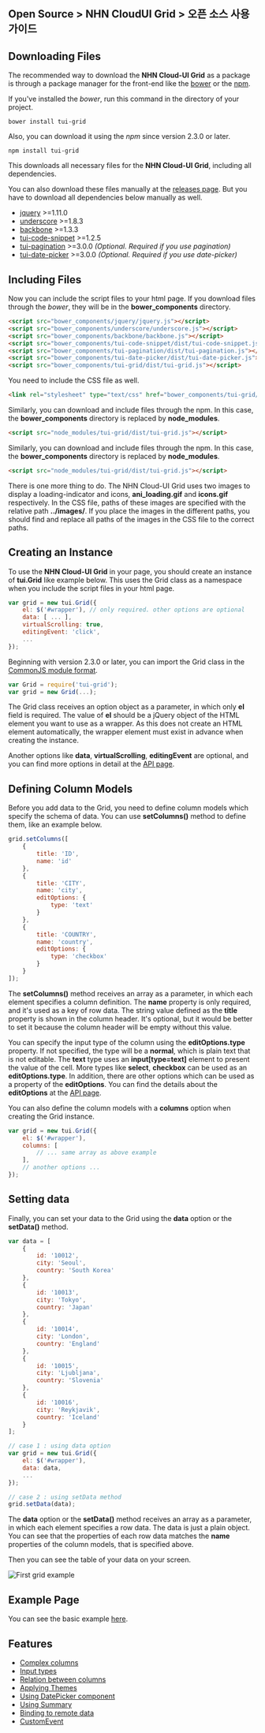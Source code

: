 ## Open Source > NHN CloudUI Grid > 오픈 소스 사용 가이드

## Downloading Files

The recommended way to download the **NHN Cloud-UI Grid** as a package is through a package manager for the front-end like the [bower](http://bower.io) or the [npm](https://www.npmjs.com/).

If you've installed the *bower*, run this command in the directory of your project.

```
bower install tui-grid
```

Also, you can download it using the *npm* since version 2.3.0 or later.

```
npm install tui-grid
```

This downloads all necessary files for the **NHN Cloud-UI Grid**, including all dependencies.

You can also download these files manually at the [releases page](https://github.com/nhn/tui.grid/releases). But you have to download all dependencies below manually as well.

- [jquery](https://jquery.com/) >=1.11.0
- [underscore](http://underscorejs.org/) >=1.8.3
- [backbone](http://backbonejs.org/) >=1.3.3
- [tui-code-snippet](https://github.com/nhn/tui.code-snippet) >=1.2.5
- [tui-pagination](https://github.com/nhn/tui.pagination) >=3.0.0 *(Optional. Required if you use pagination)*
- [tui-date-picker](https://github.com/nhn/tui.date-picker) >=3.0.0 *(Optional. Required if you use date-picker)*


## Including Files

Now you can include the script files to your html page. If you download files through the *bower*, they will be in the **bower_components** directory.

```html
<script src="bower_components/jquery/jquery.js"></script>
<script src="bower_components/underscore/underscore.js"></script>
<script src="bower_components/backbone/backbone.js"></script>
<script src="bower_components/tui-code-snippet/dist/tui-code-snippet.js"></script>
<script src="bower_components/tui-pagination/dist/tui-pagination.js"></script>
<script src="bower_components/tui-date-picker/dist/tui-date-picker.js"></script>
<script src="bower_components/tui-grid/dist/tui-grid.js"></script>
```

You need to include the CSS file as well.

```html
<link rel="stylesheet" type="text/css" href="bower_components/tui-grid/dist/tui-grid.css" />
```

Similarly, you can download and include files through the npm. In this case, the **bower_components** directory is replaced by **node_modules**.

```html
<script src="node_modules/tui-grid/dist/tui-grid.js"></script>
```

Similarly, you can download and include files through the npm. In this case, the **bower_components** directory is replaced by **node_modules**.

```html
<script src="node_modules/tui-grid/dist/tui-grid.js"></script>
```

There is one more thing to do. The NHN Cloud-UI Grid uses two images to display a loading-indicator and icons, **ani_loading.gif** and **icons.gif** respectively. In the CSS file, paths of these images are specified with the relative path **../images/**. If you place the images in the different paths, you should find and replace all paths of the images in the CSS file to the correct paths.

## Creating an Instance

To use the **NHN Cloud-UI Grid** in your page, you should create an instance of **tui.Grid** like example below.
This uses the Grid class as a namespace when you include the script files in your html page.

```javascript
var grid = new tui.Grid({
    el: $('#wrapper'), // only required. other options are optional
    data: [ ... ],
    virtualScrolling: true,
    editingEvent: 'click',
    ...
});
```

Beginning with version 2.3.0 or later, you can import the Grid class in the [CommonJS module format](https://webpack.js.org/api/module-methods/#commonjs).

```js
var Grid = require('tui-grid');
var grid = new Grid(...);
```

The Grid class receives an option object as a parameter, in which only **el** field is required. The value of **el** should be a jQuery object of the HTML element you want to use as a wrapper. As this does not create an HTML element automatically, the wrapper element must exist in advance when creating the instance.

Another options like **data**, **virtualScrolling**, **editingEvent** are optional, and you can find more options in detail at the [API page](https://nhn.github.io/tui.grid/api).

## Defining Column Models

Before you add data to the Grid, you need to define column models which specify the schema of data. You can use **setColumns()** method to define them, like an example below.

```javascript
grid.setColumns([
    {
        title: 'ID',
        name: 'id'
    },
    {
        title: 'CITY',
        name: 'city',
        editOptions: {
            type: 'text'    
        }    
    },
    {
        title: 'COUNTRY',
        name: 'country',
        editOptions: {
            type: 'checkbox'    
        }
    }
]);
```

The **setColumns()** method receives an array as a parameter, in which each element specifies a column definition.
The **name** property is only required, and it's used as a key of row data. The string value defined as the **title** property is shown in the column header. It's optional, but it would be better to set it because the column header will be empty without this value.

You can specify the input type of the column using the **editOptions.type** property. If not specified, the type will be a **normal**, which is plain text that is not editable. The **text** type uses an **input[type=text]** element to present the value of the cell. More types like **select**, **checkbox** can be used as an **editOptions.type**. In addition, there are other options which can be used as a property of the **editOptions**. You can find the details about the **editOptions** at the [API page](https://nhn.github.io/tui.grid/api).

You can also define the column models with a **columns** option when creating the Grid instance.

```javascript
var grid = new tui.Grid({
    el: $('#wrapper'),
    columns: [
        // ... same array as above example
    ],
    // another options ...
});
```

## Setting data

Finally, you can set your data to the Grid using the **data** option or the **setData()** method.

```javascript
var data = [
    {
        id: '10012',
        city: 'Seoul',
        country: 'South Korea'
    },
    {
        id: '10013',
        city: 'Tokyo',
        country: 'Japan'    
    },
    {
        id: '10014',
        city: 'London',
        country: 'England'
    },
    {
        id: '10015',
        city: 'Ljubljana',
        country: 'Slovenia'
    },
    {
        id: '10016',
        city: 'Reykjavik',
        country: 'Iceland'
    }
];

// case 1 : using data option
var grid = new tui.Grid({
    el: $('#wrapper'),
    data: data,
    ...
});

// case 2 : using setData method
grid.setData(data);
```

The **data** option or the **setData()** method receives an array as a parameter, in which each element specifies a row data. The data is just a plain object. You can see that the properties of each row data matches the **name** properties of the column models, that is specified above.

Then you can see the table of your data on your screen.

![First grid example](http://static.toastoven.net/prod_toastuigrid/getting-started.png)


## Example Page

You can see the basic example [here](https://nhn.github.io/tui.grid/api/tutorial-example01-basic.html).

## Features

- [Complex columns](https://github.com/nhn/tui.grid/wiki/Complex-columns)
- [Input types](https://github.com/nhn/tui.grid/wiki/Input-types)
- [Relation between columns](https://github.com/nhn/tui.grid/wiki/Relation-between-columns)
- [Applying Themes](https://github.com/nhn/tui.grid/wiki/Applying-Themes)
- [Using DatePicker component](https://github.com/nhn/tui.grid/wiki/Using-DatePicker-component)
- [Using Summary](https://github.com/nhn/tui.grid/wiki/Using-Summary)
- [Binding to remote data](https://github.com/nhn/tui.grid/wiki/Binding-to-remote-data)
- [CustomEvent](https://github.com/nhn/tui.grid/wiki/CustomEvent)

